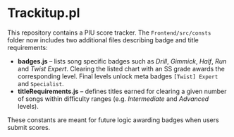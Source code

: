 # Trackitup.pl

This repository contains a PIU score tracker. The `Frontend/src/consts` folder now includes two additional files describing badge and title requirements:

- **badges.js** – lists song specific badges such as *Drill*, *Gimmick*, *Half*, *Run* and *Twist Expert*. Clearing the listed chart with an SS grade awards the corresponding level. Final levels unlock meta badges `[Twist] Expert` and `Specialist`.
- **titleRequirements.js** – defines titles earned for clearing a given number of songs within difficulty ranges (e.g. *Intermediate* and *Advanced* levels).

These constants are meant for future logic awarding badges when users submit scores.
